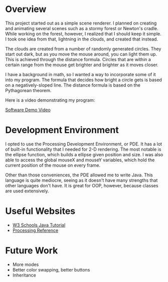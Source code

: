 # Overview

This project started out as a simple scene renderer. I planned on creating and animating several scenes such as a stormy forest or Newton's cradle. While working on the forest, however, I realized that I should keep it simple. I took one idea from that, lightning in the clouds, and created that instead.

The clouds are created from a number of randomly generated circles. They start out dark, but as you move the mouse around, you can light them up. This is achieved through the distance formula. Circles that are within a certain range from the mouse get brighter and brighter as it moves closer.

I have a background in math, so I wanted a way to incorporate some of it into my program. The formula that decides how bright a circle gets is based on a negatively-sloped line. The distance formula is based on the Pythagorean theorem.

Here is a video demonstrating my program:

[Software Demo Video](https://youtu.be/Rh6VwCO2VWk)

# Development Environment

I opted to use the Processing Development Environment, or PDE. It has a lot of built-in functionality that I needed for 2-D rendering. The most notable is the ellipse function, which builds a ellipse given position and size. I was also able to access the global mouseX and mouseY variables, which hold the current position of the mouse on every frame.

Other than those conveniences, the PDE allowed me to write Java. This language is quite mediocre, seeing as it doesn't have many strengths that other languages don't have. It is great for OOP, however, because classes are used extensively.

# Useful Websites

- [W3 Schools Java Tutorial](https://www.w3schools.com/java/default.asp)
- [Processing Reference](https://processing.org/reference)

# Future Work

- More modes
- Better color swapping, better buttons
- Inheritance